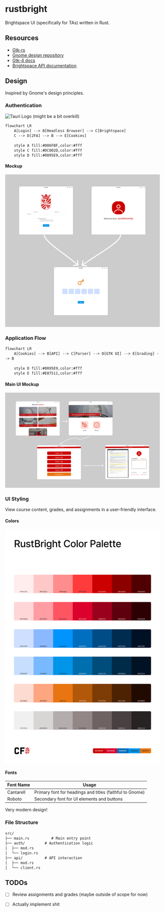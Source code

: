 # rustbright
Brightspace UI (specifically for TAs) written in Rust.

## Resources
- [Gtk-rs](https://gtk-rs.org/)
- [Gnome design repository](https://gitlab.gnome.org/Teams/Design/)
- [Gtk-4 docs](https://docs.gtk.org/gtk4/)
- [Brightspace API documentation](https://docs.valence.desire2learn.com/reference.html)

## Design
Inspired by Gnome's design principles.

### Authentication
![Tauri Logo](https://tauri.app/_astro/logo.DCjQDXhk.svg)
(might be a bit overkill)
```mermaid
flowchart LR
    A[Login] --> B[Headless Browser] --> C[Brightspace]
    C --> D[2FA] --> B --> E[Cookies]
    
    style A fill:#006FBF,color:#fff
    style C fill:#DC002D,color:#fff
    style D fill:#0095E9,color:#fff
```
#### Mockup
<div align="center">

![Authentication Mockup](assets/authentication.png)

</div>

### Application Flow
```mermaid
flowchart LR
    A[Cookies] --> B[API] --> C[Parser] --> D[GTK UI] --> E[Grading] --> B
    
    style D fill:#0095E9,color:#fff
    style E fill:#E87511,color:#fff
```

#### Main UI Mockup

<div align="center">

![Main UI Mockup](assets/flow.png)

</div>

### UI Styling
View course content, grades, and assignments in a user-friendly interface.

#### Colors
![Color Palette](assets/ColorPalette.png)

#### Fonts
| Font Name | Usage |
|------------|-------|
| Cantarell | Primary font for headings and titles (faithful to Gnome) |
| Roboto | Secondary font for UI elements and buttons |

Very modern design!

### File Structure
```
src/
├── main.rs          # Main entry point
├── auth/         # Authentication logic
|  ├── mod.rs
|  └── login.rs
├── api/          # API interaction
|  ├── mod.rs
|  └── client.rs
```


## TODOs
- [ ] Review assignments and grades (maybe outside of scope for now)
- [ ] Actually implement shit



